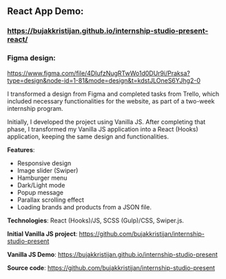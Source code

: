 ## React App Demo:
### https://bujakkristijan.github.io/internship-studio-present-react/

### Figma design:
https://www.figma.com/file/4DIufzNugRTwWo1d0DUr9i/Praksa?type=design&node-id=1-81&mode=design&t=kdstJLOneS6YJhg2-0

I transformed a design from Figma and completed tasks from Trello, which included necessary functionalities for the website, as part of a two-week internship program.

Initially, I developed the project using Vanilla JS. After completing that phase, I transformed my Vanilla JS application into a React (Hooks) application, keeping the same design and functionalities.

**Features**: 

 - Responsive design
 - Image slider (Swiper)
 - Hamburger menu 
 - Dark/Light mode
 - Popup message 
 - Parallax scrolling effect
 - Loading brands and products from a JSON file.

**Technologies**: React (Hooks)/JS, SCSS (Gulp)/CSS, Swiper.js.

**Initial Vanilla JS project**: https://github.com/bujakkristijan/internship-studio-present

**Vanilla JS Demo**: https://bujakkristijan.github.io/internship-studio-present

**Source code**: https://github.com/bujakkristijan/internship-studio-present
